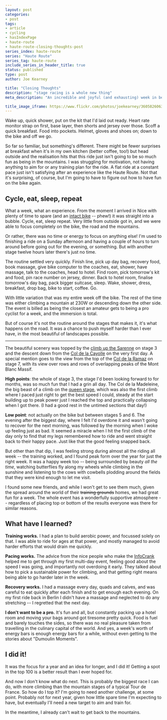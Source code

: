 ```yaml
---
layout: post
categories:
- post
tags:
- article
- cycling
- hasIndexPage
- haute-route
- haute-route-closing-thoughts-post
series_index: haute-route
series: "Haute Route"
series_tag: haute-route
include_series_in_header_title: true
status: published
type: post
author: Joe Kearney

title: "Closing Thoughts"
description: "stage racing is a whole new thing"
meta_description: "An incredible and joyful (and exhausting) week in beautiful places. What an experience."

title_image_iframe: https://www.flickr.com/photos/joekearney/36058260633/in/album-72157687765853505/player/
---
```


[stage-1]: /posts/hra-2017-stage-1
[stage-2]: /posts/hra-2017-stage-2
[stage-3]: /posts/hra-2017-stage-3
[stage-4]: /posts/hra-2017-stage-4
[stage-5]: /posts/hra-2017-stage-5
[stage-6]: /posts/hra-2017-stage-6
[stage-7]: /posts/hra-2017-stage-7

Wake up, quick shower, put on the kit that I'd laid out ready. Heart rate monitor strap on first, base layer, then shorts and jersey over those. Scoff a quick breakfast. Food into pockets. Helmet, gloves and shoes on; down to the bike and off we go.

So far so familiar, but something's different. There might be fewer surprises at breakfast when it's in my own kitchen (better coffee, too!) but head outside and the realisation hits that this ride just isn't going to be so much fun as being in the mountains. I was struggling for motivation, not having anything to aim for or any training plan for the ride. A flat ride at a constant pace just isn't satisfying after an experience like the Haute Route. Not that it's surprising, of course, but I'm going to have to figure out how to have fun on the bike again.

## Cycle, eat, sleep, repeat

What a week, what an experience. From the moment I arrived in Nice with plenty of time to spare (and an [intact bike](/posts/countdown-over-nice-haute-route) -- phew!) it was straight into a bubble. Cycle, eat, sleep repeat. Very little from outside got in, and we were able to focus completely on the bike, the road and the mountains.

Or rather, there was no time or energy to focus on anything else! I'm used to finishing a ride on a Sunday afternoon and having a couple of hours to turn around before going out for the evening, or something. But with another stage twelve hours later there's just no time.

The routine settled very quickly. Finish line, pick up day bag, recovery food, book massage, give bike computer to the coaches, eat, shower, have massage, talk to the coaches, head to hotel. Find room, pick tomorrow's kit and food, pin race number on jersey, dinner. Back to hotel room, finalise tomorrow's day bag, pack bigger suitcase, sleep. Wake, shower, dress, breakfast, drop bag, bike to start, coffee. Go.

With little variation that was my entire week off the bike. The rest of the time was either climbing a mountain at 230W or descending down the other side. The event is billed as being the closest an amateur gets to being a pro cyclist for a week, and the immersion is total.

But of course it's not the routine around the stages that makes it, it's what happens on the road. It was a chance to push myself harder than I ever have, in the most beautiful of landscapes possible.

***

The beautiful scenery was topped by the [climb up the Sarenne][stage-3] on stage 3 and the descent down from the [Col de la Cayolle][stage-2] on the very first day. A special mention goes to the view from the top of the [Col de la Ramaz][stage-7] on stage 7, with its view over rows and rows of overlapping peaks of the Mont Blanc Massif.

**High points**: the whole of stage 3, the stage I'd been looking forward to for months, was so much fun that I had a grin all day. The Col de la Madeleine, the big beast of a climb on the [queen stage][stage-5], which was also the first climb where I paced just right to get the best speed I could, steady at the start building up to peak power just I reached the top and practically collapsing when I got there. (I had a good rest in the untimed sections that day!)

**Low point**: not actually on the bike but between stages 5 and 6. The evening after the biggest day, where I felt I'd overdone it and wasn't going to recover for the next morning, was followed by the morning when I woke up feeling just as bad. It seemed a miracle when I hit the first climb of the day only to find that my legs remembered how to ride and went straight back to their happy pace. Just like that the good feeling snapped back.

But other than that dip, I was feeling strong during almost all the riding all week -- the training worked, and I found peak form over the year for just the right week. It was a happy week too -- being surrounded by beauty _all the time_, watching butterflies fly along my wheels while climbing in the sunshine and listening to the cows with cowbells plodding around the fields that they were kind enough to let me visit.

I found some new friends, and while I won't get to see them much, given the spread around the world of their <s>training grounds</s> homes, we had great fun for a week. The whole event has a wonderfully supportive atmosphere -- regardless of placing top or bottom of the results everyone was there for similar reasons.

## What have I learned?

**Training works.** I had a plan to build aerobic power, and focussed solely on that. I was able to ride for ages at that power, and mostly managed to avoid harder efforts that would drain me quickly.

**Pacing works.** The advice from the nice people who make the [InfoCrank](https://vervecycling.com/why-infocrank/) helped me to get through my first multi-day event, feeling good about the speed I was going, and importantly not overdoing it early. They talked about how to pick a sustainable power for climbing, and that getting right means being able to go harder later in the week.

**Recovery works.** I had a massage every day, quads and calves, and was careful to eat quickly after each finish and to get enough each evening. On my first ride back in Berlin I didn't have a massage and neglected to do any stretching -- I regretted that the next day.

**I don't want to be a pro.** It's fun and all, but constantly packing up a hotel room and moving your bags around got tiresome pretty quick. Food is fuel and barely touches the sides, so there was no real pleasure taken from travelling in the culinary capital of the world. And yes, a week's worth of energy bars is enough energy bars for a while, without even getting to the stories about "Dumoulin Moments".

## I did it!

It was the focus for a year and an idea for longer, and I did it! Getting a spot in the top 100 is a better result than I ever hoped for.

And now I don't know what do next. This is probably the biggest race I can do, with more climbing than the mountain stages of a typical Tour de France. So how do I top it? I'm going to need another challenge, at some point. Probably not for next year, given how little spare time I'm expecting to have, but eventually I'll need a new target to aim and train for.

In the meantime, I already can't wait to get back to the mountains.

